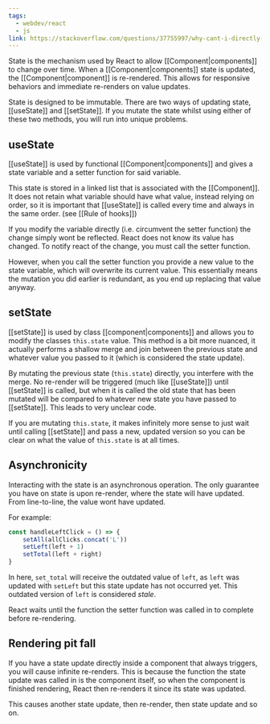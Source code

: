 ```yaml
---
tags:
  - webdev/react
  - js
link: https://stackoverflow.com/questions/37755997/why-cant-i-directly-modify-a-components-state-really/40309023#40309023
---
```

State is the mechanism used by React to allow [[Component|components]] to change over time. When a [[Component|components]] state is updated, the [[Component|component]] is re-rendered. This allows for responsive behaviors and immediate re-renders on value updates.

State is designed to be immutable. There are two ways of updating state, [[useState]] and [[setState]]. If you mutate the state whilst using either of these two methods, you will run into unique problems.

## useState
[[useState]] is used by functional [[Component|components]] and gives a state variable and a setter function for said variable. 

This state is stored in a linked list that is associated with the [[Component]]. It does not retain what variable should have what value, instead relying on order, so it is important that [[useState]] is called every time and always in the same order. (see [[Rule of hooks]])

If you modify the variable directly (i.e. circumvent the setter function) the change simply wont be reflected. React does not know its value has changed. To notify react of the change, you must call the setter function.

However, when you call the setter function you provide a new value to the state variable, which will overwrite its current value. This essentially means the mutation you did earlier is redundant, as you end up replacing that value anyway.

## setState
[[setState]] is used by class [[component|components]] and allows you to modify the classes `this.state` value. This method is a bit more nuanced, it actually performs a shallow merge and join between the previous state and whatever value you passed to it (which is considered the state update).

By mutating the previous state (`this.state`) directly, you interfere with the merge. No re-render will be triggered (much like [[useState]]) until [[setState]] is called, but when it is called the old state that has been mutated will be compared to whatever new state you have passed to [[setState]]. This leads to very unclear code.

If you are mutating `this.state`, it makes infinitely more sense to just wait until calling [[setState]] and pass a new, updated version so you can be clear on what the value of `this.state` is at all times.

## Asynchronicity

Interacting with the state is an asynchronous operation. The only guarantee you have on state is upon re-render, where the state will have updated. From line-to-line, the value wont have updated.

For example:

```js
const handleLeftClick = () => {
    setAll(allClicks.concat('L'))
    setLeft(left + 1)
    setTotal(left + right)  
}
```

In here, `set_total` will receive the outdated value of `left`, as `left` was updated with `setLeft` but this state update has not occurred yet. This outdated version of `left` is considered *stale*.

React waits until the function the setter function was called in to complete before re-rendering.

## Rendering pit fall
If you have a state update directly inside a component that always triggers, you will cause infinite re-renders. This is because the function the state update was called in is the component itself, so when the component is finished rendering, React then re-renders it since its state was updated. 

This causes another state update, then re-render, then state update and so on.